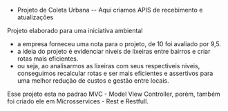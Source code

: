 - Projeto de Coleta Urbana
-- Aqui criamos APIS de recebimento e atualizações

Projeto elaborado para uma iniciativa ambiental
- a empresa forneceu uma nota para o projeto, de 10 foi avaliado por 9,5.
- a ideia do projeto é evidenciar niveis de lixeiras entre bairros e criar rotas mais eficientes.
- ou seja, ao analisarmos as lixeiras com seus respectiveis niveis, conseguimos recalcular rotas e ser mais eficientes e assertivos para uma melhor redução de custos e  gestão entre locais.

Esse projeto esta no padrao MVC - Model View Controller, porém, também foi criado ele em Microsservices - Rest e Restfull.